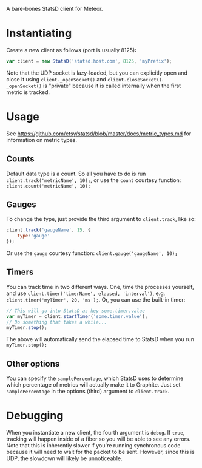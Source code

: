 A bare-bones StatsD client for Meteor.

# Instantiating
Create a new client as follows (port is usually 8125):

```javascript
var client = new StatsD('statsd.host.com', 8125, 'myPrefix');
```

Note that the UDP socket is lazy-loaded, but you can explicitly open and close it using `client._openSocket()` and `client.closeSocket()`. `_openSocket()` is "private" because it is called internally when the first metric is tracked.

# Usage
See https://github.com/etsy/statsd/blob/master/docs/metric_types.md for information on metric types.

## Counts
Default data type is a count. So all you have to do is run `client.track('metricName', 10);`, or use the `count` courtesy function: `client.count('metricName', 10);`

## Gauges
To change the type, just provide the third argument to `client.track`, like so:

```javascript
client.track('gaugeName', 15, {
	type:'gauge'
});
```

Or use the `gauge` courtesy function: `client.gauge('gaugeName', 10);`

## Timers
You can track time in two different ways. One, time the processes yourself, and use `client.timer('timerName', elapsed, 'interval')`, e.g. `client.timer('myTimer', 20, 'ms');`. Or, you can use the built-in timer:

```javascript
// This will go into StatsD as key some.timer.value
var myTimer = client.startTimer('some.timer.value');
// Do something that takes a while...
myTimer.stop();
```

The above will automatically send the elapsed time to StatsD when you run `myTimer.stop();`

## Other options
You can specify the `samplePercentage`, which StatsD uses to determine which percentage of metrics will actually make it to Graphite. Just set `samplePercentage` in the options (third) argument to `client.track`.

# Debugging
When you instantiate a new client, the fourth argument is `debug`. If `true`, tracking will happen inside of a fiber so you will be able to see any errors. Note that this is inherently slower if you're running synchronous code because it will need to wait for the packet to be sent. However, since this is UDP, the slowdown will likely be unnoticeable.
